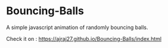 # Bouncing-Balls
A simple javascript animation of randomly bouncing balls.

Check it on : https://ajraj27.github.io/Bouncing-Balls/index.html
